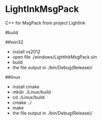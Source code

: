 # LightInkMsgPack
C++ for MsgPack from project LightInk


#build


##win32

* install vs2012
* open file ./windows/LightInkMsgPack.sln
* build
* the file output in ./bin/Debug(Release)/

##linux

* install cmake
* mkdir ./Linux/build
* cd ./Linux/build
* cmake ../
* make
* the file output in ./bin/Debug(Release)/

